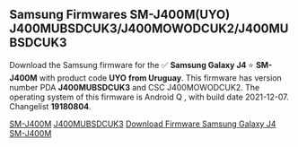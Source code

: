 <h2>Samsung Firmwares SM-J400M(UYO) J400MUBSDCUK3/J400MOWODCUK2/J400MUBSDCUK3</h2>
Download the Samsung firmware for the ✅ <strong>Samsung Galaxy J4 </strong> ⭐ <strong>SM-J400M</strong> with product code <strong>UYO</strong> <strong> from Uruguay</strong>. This firmware has version number PDA <strong>J400MUBSDCUK3</strong> and CSC J400MOWODCUK2. The operating system of this firmware is Android Q , with build date 2021-12-07. Changelist <strong>19180804</strong>.


[SM-J400M](https://samfirm.shop/samsung/model/SM-J400M)
[J400MUBSDCUK3](https://samfirm.shop/samsung/pda/J400MUBSDCUK3)
[Download Firmware Samsung Galaxy J4 SM-J400M](https://samfirm.shop/samsung/firmware/481174)
